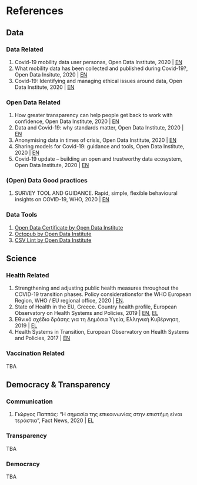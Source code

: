 # References

## Data

### Data Related

1. Covid-19 mobility data user personas, Open Data Institute, 2020 | [EN](https://theodi.org/article/covid-19-mobility-data-user-personas/)
1. What mobility data has been collected and published during Covid-19?, Open Data Insitute, 2020 | [EN](https://theodi.org/article/what-mobility-data-has-been-collected-and-published-during-covid-19/)
1. Covid-19: Identifying and managing ethical issues around data, Open Data Institute, 2020 | [EN](https://theodi.org/article/covid-19-identifying-and-managing-ethical-issues-around-data/)

### Open Data Related

1. How greater transparency can help people get back to work with confidence, Open Data Institute, 2020 | [EN](https://theodi.org/article/how-greater-transparency-can-help-people-get-back-to-work-with-confidence/)
1. Data and Covid-19: why standards matter, Open Data Institute, 2020 | [EN](https://theodi.org/article/data-and-covid-19-why-standards-matter/)
1. Anonymising data in times of crisis, Open Data Institute, 2020 | [EN](https://theodi.org/article/anonymising-data-in-times-of-crisis/)
1. Sharing models for Covid-19: guidance and tools, Open Data Institute, 2020 | [EN](https://theodi.org/article/sharing-models-for-covid-19-guidance-and-tools/)
1. Covid-19 update – building an open and trustworthy data ecosystem, Open Data Institute, 2020 | [EN](https://theodi.org/article/covid-19-building-an-open-and-trustworthy-data-ecosystem-update-7-5-2020/)

### (Open) Data Good practices

1. SURVEY TOOL AND GUIDANCE. Rapid, simple, flexible behavioural insights on COVID-19, WHO, 2020 | [EN](https://apps.who.int/iris/bitstream/handle/10665/333549/WHO-EURO-2020-696-40431-54222-eng.pdf?sequence=1&isAllowed=y)

### Data Tools

1. [Open Data Certificate by Open Data Institute](https://certificates.theodi.org/en)
1. [Octopub by Open Data Institute](https://octopub.io/)
1. [CSV Lint by Open Data Institute](https://csvlint.io/)

## Science

### Health Related 

1. Strengthening and adjusting public health measures throughout the COVID-19 transition phases. Policy considerationsfor the WHO European Region, WHO / EU regional office, 2020 | [EN](https://apps.who.int/iris/bitstream/handle/10665/332467/WHO-EURO-2020-690-40425-54211-eng.pdf).
1. State of Health in the EU, Greece. Country health profile, European Observatory on Health Systems and Policies, 2019 | [EN](https://ec.europa.eu/health/sites/health/files/state/docs/2019_chp_gr_english.pdf), [EL](https://ec.europa.eu/health/sites/health/files/state/docs/2019_chp_gr_greece.pdf)
1. Εθνικό σχέδιο δράσης για τη Δημόσια Υγεία, Ελληνική Κυβέρνηση, 2019 | [EL](https://www.moh.gov.gr/articles/health/domes-kai-draseis-gia-thn-ygeia/ethnika-sxedia-drashs/6237-ethniko-sxedio-drashs-gia-thn-dhmosia-ygeia)
1. Health Systems in Transition, European Observatory on Health Systems and Policies, 2017 | [EN](https://www.euro.who.int/__data/assets/pdf_file/0006/373695/hit-greece-eng.pdf)

### Vaccination Related

TBA

## Democracy & Transparency

### Communication

1. Γιώργος Παππάς: “Η σημασία της επικοινωνίας στην επιστήμη είναι τεράστια”, Fact News, 2020 | [EL](http://factnews.gr/giorgos-pappas-simasia-tis-epikoinonias-stin-epistimi-einai-terastia/)

### Transparency

TBA

### Democracy

TBA
